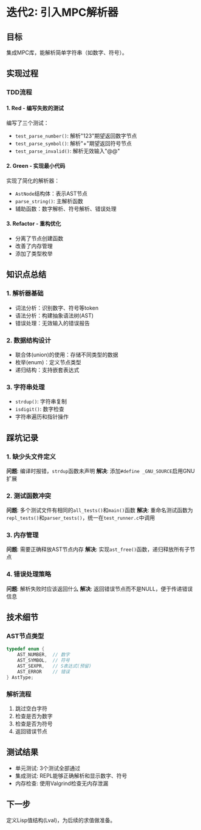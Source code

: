 # 迭代2: 引入MPC解析器

## 目标
集成MPC库，能解析简单字符串（如数字、符号）。

## 实现过程

### TDD流程

#### 1. Red - 编写失败的测试
编写了三个测试：
- `test_parse_number()`: 解析"123"期望返回数字节点
- `test_parse_symbol()`: 解析"+"期望返回符号节点  
- `test_parse_invalid()`: 解析无效输入"@@"

#### 2. Green - 实现最小代码
实现了简化的解析器：
- `AstNode`结构体：表示AST节点
- `parse_string()`: 主解析函数
- 辅助函数：数字解析、符号解析、错误处理

#### 3. Refactor - 重构优化
- 分离了节点创建函数
- 改善了内存管理
- 添加了类型枚举

## 知识点总结

### 1. 解析器基础
- 词法分析：识别数字、符号等token
- 语法分析：构建抽象语法树(AST)
- 错误处理：无效输入的错误报告

### 2. 数据结构设计
- 联合体(union)的使用：存储不同类型的数据
- 枚举(enum)：定义节点类型
- 递归结构：支持嵌套表达式

### 3. 字符串处理
- `strdup()`: 字符串复制
- `isdigit()`: 数字检查
- 字符串遍历和指针操作

## 踩坑记录

### 1. 缺少头文件定义
**问题**: 编译时报错，`strdup`函数未声明
**解决**: 添加`#define _GNU_SOURCE`启用GNU扩展

### 2. 测试函数冲突
**问题**: 多个测试文件有相同的`all_tests()`和`main()`函数
**解决**: 重命名测试函数为`repl_tests()`和`parser_tests()`，统一在`test_runner.c`中调用

### 3. 内存管理
**问题**: 需要正确释放AST节点内存
**解决**: 实现`ast_free()`函数，递归释放所有子节点

### 4. 错误处理策略
**问题**: 解析失败时应该返回什么
**解决**: 返回错误节点而不是NULL，便于传递错误信息

## 技术细节

### AST节点类型
```c
typedef enum {
    AST_NUMBER,  // 数字
    AST_SYMBOL,  // 符号
    AST_SEXPR,   // S表达式(预留)
    AST_ERROR    // 错误
} AstType;
```

### 解析流程
1. 跳过空白字符
2. 检查是否为数字
3. 检查是否为符号
4. 返回错误节点

## 测试结果
- 单元测试: 3个测试全部通过
- 集成测试: REPL能够正确解析和显示数字、符号
- 内存检查: 使用Valgrind检查无内存泄漏

## 下一步
定义Lisp值结构(Lval)，为后续的求值做准备。